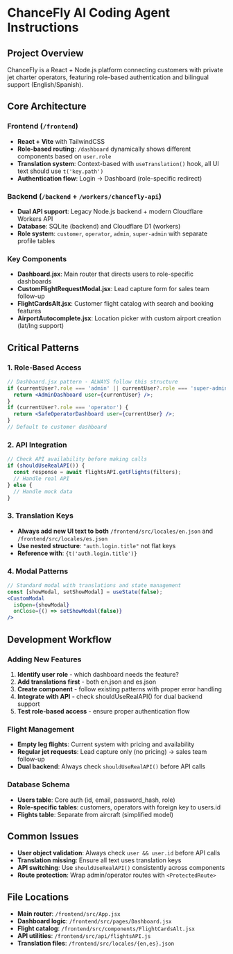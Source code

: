 # ChanceFly AI Coding Agent Instructions

## Project Overview
ChanceFly is a React + Node.js platform connecting customers with private jet charter operators, featuring role-based authentication and bilingual support (English/Spanish).

## Core Architecture

### Frontend (`/frontend`)
- **React + Vite** with TailwindCSS
- **Role-based routing**: `/dashboard` dynamically shows different components based on `user.role`
- **Translation system**: Context-based with `useTranslation()` hook, all UI text should use `t('key.path')`
- **Authentication flow**: Login → Dashboard (role-specific redirect)

### Backend (`/backend` + `/workers/chancefly-api`)
- **Dual API support**: Legacy Node.js backend + modern Cloudflare Workers API
- **Database**: SQLite (backend) and Cloudflare D1 (workers)
- **Role system**: `customer`, `operator`, `admin`, `super-admin` with separate profile tables

### Key Components
- **Dashboard.jsx**: Main router that directs users to role-specific dashboards
- **CustomFlightRequestModal.jsx**: Lead capture form for sales team follow-up
- **FlightCardsAlt.jsx**: Customer flight catalog with search and booking features
- **AirportAutocomplete.jsx**: Location picker with custom airport creation (lat/lng support)

## Critical Patterns

### 1. Role-Based Access
```jsx
// Dashboard.jsx pattern - ALWAYS follow this structure
if (currentUser?.role === 'admin' || currentUser?.role === 'super-admin') {
  return <AdminDashboard user={currentUser} />;
}
if (currentUser?.role === 'operator') {
  return <SafeOperatorDashboard user={currentUser} />;
}
// Default to customer dashboard
```

### 2. API Integration
```jsx
// Check API availability before making calls
if (shouldUseRealAPI()) {
  const response = await flightsAPI.getFlights(filters);
  // Handle real API
} else {
  // Handle mock data
}
```

### 3. Translation Keys
- **Always add new UI text to both** `/frontend/src/locales/en.json` and `/frontend/src/locales/es.json`
- **Use nested structure**: `"auth.login.title"` not flat keys
- **Reference with**: `{t('auth.login.title')}`

### 4. Modal Patterns
```jsx
// Standard modal with translations and state management
const [showModal, setShowModal] = useState(false);
<CustomModal 
  isOpen={showModal} 
  onClose={() => setShowModal(false)} 
/>
```

## Development Workflow

### Adding New Features
1. **Identify user role** - which dashboard needs the feature?
2. **Add translations first** - both en.json and es.json
3. **Create component** - follow existing patterns with proper error handling
4. **Integrate with API** - check shouldUseRealAPI() for dual backend support
5. **Test role-based access** - ensure proper authentication flow

### Flight Management
- **Empty leg flights**: Current system with pricing and availability
- **Regular jet requests**: Lead capture only (no pricing) → sales team follow-up
- **Dual backend**: Always check `shouldUseRealAPI()` before API calls

### Database Schema
- **Users table**: Core auth (id, email, password_hash, role)
- **Role-specific tables**: customers, operators with foreign key to users.id
- **Flights table**: Separate from aircraft (simplified model)

## Common Issues
- **User object validation**: Always check `user && user.id` before API calls
- **Translation missing**: Ensure all text uses translation keys
- **API switching**: Use `shouldUseRealAPI()` consistently across components
- **Route protection**: Wrap admin/operator routes with `<ProtectedRoute>`

## File Locations
- **Main router**: `/frontend/src/App.jsx`
- **Dashboard logic**: `/frontend/src/pages/Dashboard.jsx`
- **Flight catalog**: `/frontend/src/components/FlightCardsAlt.jsx`
- **API utilities**: `/frontend/src/api/flightsAPI.js`
- **Translation files**: `/frontend/src/locales/{en,es}.json`